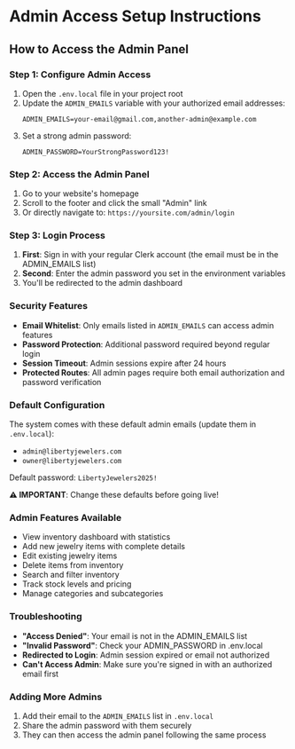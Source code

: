 # Admin Access Setup Instructions

## How to Access the Admin Panel

### Step 1: Configure Admin Access
1. Open the `.env.local` file in your project root
2. Update the `ADMIN_EMAILS` variable with your authorized email addresses:
   ```
   ADMIN_EMAILS=your-email@gmail.com,another-admin@example.com
   ```
3. Set a strong admin password:
   ```
   ADMIN_PASSWORD=YourStrongPassword123!
   ```

### Step 2: Access the Admin Panel
1. Go to your website's homepage
2. Scroll to the footer and click the small "Admin" link
3. Or directly navigate to: `https://yoursite.com/admin/login`

### Step 3: Login Process
1. **First**: Sign in with your regular Clerk account (the email must be in the ADMIN_EMAILS list)
2. **Second**: Enter the admin password you set in the environment variables
3. You'll be redirected to the admin dashboard

### Security Features
- **Email Whitelist**: Only emails listed in `ADMIN_EMAILS` can access admin features
- **Password Protection**: Additional password required beyond regular login
- **Session Timeout**: Admin sessions expire after 24 hours
- **Protected Routes**: All admin pages require both email authorization and password verification

### Default Configuration
The system comes with these default admin emails (update them in `.env.local`):
- `admin@libertyjewelers.com`
- `owner@libertyjewelers.com`

Default password: `LibertyJewelers2025!`

**⚠️ IMPORTANT**: Change these defaults before going live!

### Admin Features Available
- View inventory dashboard with statistics
- Add new jewelry items with complete details
- Edit existing jewelry items
- Delete items from inventory
- Search and filter inventory
- Track stock levels and pricing
- Manage categories and subcategories

### Troubleshooting
- **"Access Denied"**: Your email is not in the ADMIN_EMAILS list
- **"Invalid Password"**: Check your ADMIN_PASSWORD in .env.local
- **Redirected to Login**: Admin session expired or email not authorized
- **Can't Access Admin**: Make sure you're signed in with an authorized email first

### Adding More Admins
1. Add their email to the `ADMIN_EMAILS` list in `.env.local`
2. Share the admin password with them securely
3. They can then access the admin panel following the same process
